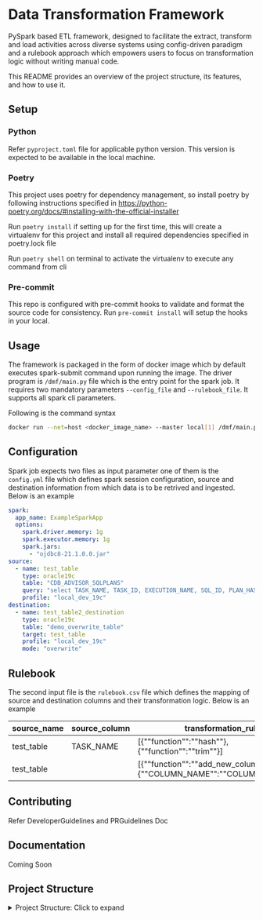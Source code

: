 # Data Transformation Framework

PySpark based ETL framework, designed to facilitate the extract, transform and load activities across diverse systems using config-driven paradigm and a rulebook approach which empowers users to focus on transformation logic without writing manual code.

This README provides an overview of the project structure, its features, and how to use it.

## Setup

### Python
Refer `pyproject.toml` file for applicable python version. This version is expected to be available in the local machine.

### Poetry

This project uses poetry for dependency management, so install poetry by following instructions specified in https://python-poetry.org/docs/#installing-with-the-official-installer

Run `poetry install` if setting up for the first time, this will create a virtualenv for this project and install all required dependencies specified in poetry.lock file

Run `poetry shell` on terminal to activate the virtualenv to execute any command from cli

### Pre-commit

This repo is configured with pre-commit hooks to validate and format the source code for consistency. Run `pre-commit install` will setup the hooks in your local.

## Usage

The framework is packaged in the form of docker image which by default executes spark-submit command upon
running the image. The driver program is `/dmf/main.py` file which is the entry point for the spark job. It requires
two mandatory parameters `--config_file` and `--rulebook_file`. It supports all spark cli parameters.

Following is the command syntax

``` bash
docker run --net=host <docker_image_name> --master local[1] /dmf/main.py --config_file <path_to_config_yml> --rulebook_file <path_to_rulebook_file>
```

## Configuration

Spark job expects two files as input parameter one of them is the `config.yml` file which defines
spark session configuration, source and destination information from which data is to be retrived and
ingested. Below is an example

```yml
spark:
  app_name: ExampleSparkApp
  options:
    spark.driver.memory: 1g
    spark.executor.memory: 1g
    spark.jars:
      - "ojdbc8-21.1.0.0.jar"
source:
  - name: test_table
    type: oracle19c
    table: "CDB_ADVISOR_SQLPLANS"
    query: "select TASK_NAME, TASK_ID, EXECUTION_NAME, SQL_ID, PLAN_HASH_VALUE, ID from CDB_ADVISOR_SQLPLANS"
    profile: "local_dev_19c"
destination:
  - name: test_table2_destination
    type: oracle19c
    table: "demo_overwrite_table"
    target: test_table
    profile: "local_dev_19c"
    mode: "overwrite"
```

## Rulebook
The second input file is the `rulebook.csv` file which defines the mapping of source and destination columns
and their transformation logic. Below is an example

source_name | source_column | transformation_rules| destination_name   | destination_column | quality_rules
--- | --- |-----------------------------------------------------------------------------------|--------------------|--------------------|---------------|
test_table | TASK_NAME | [{""function"":""hash""},{""function"":""trim""}] | demo_append_table  | TASK_NAME_HASHED   |
test_table | | [{""function"":""add_new_column"",""config"":{""COLUMN_NAME"":""COLUMN_VALUE""}}] | demo_append_table  | NEW_COLUMN         |


## Contributing
Refer DeveloperGuidelines and PRGuidelines Doc

## Documentation

Coming Soon

## Project Structure

<details>
<summary>Project Structure: Click to expand</summary>

```bash
DMF/
│
├── collector/
│   └── collector.py
│   - Responsible for collecting data from various data sources.
│   - Defines the DataCollector class, which orchestrates data collection tasks.
│
├── connectors/
│   ├── base.py
│   │   - Contains the BaseConnector class, serving as the base class for data connectors.
│   │   - Defines abstract methods for specific data connectors to implement.
│
│   ├── oracle.py
│   │   - Handles connections and interactions with Oracle databases.
│   │   - One of many possible connector files for different data sources.
│   - Additional connector files can be added as needed.
│
├── jars/
│   │
│   ├── ...
│   │   - Directory for required Java Archive (JAR) files.
│   │   - Organized here for easy access by data connectors.
│
├── loader/
│   └── loader.py
│   - Responsible for loading transformed data into specified data destinations.
│
├── transformer/
│   ├── transformer.py
│   │   - Handles data transformation based on user-defined rules.
│   │   - Uses the TransformerUtils class from transformer_utils.py for common transformations.
│
│   ├── transformer_utils.py
│   │   - Provides utility functions for data transformation.
│   │   - Includes methods like selecting columns, renaming columns, and more.
│
├── utils/
│   ├── file_utils.py
│   │   - Contains utility functions for file operations, useful in data collection, loading, and other tasks.
│
│   ├── manager.py
│   │   - Defines the process class, the base class for your DMF job.
│   │   - Provides common functionality for data migration tasks.
│
│   ├── spark_utils.py
│   │   - Includes utility functions for managing Spark sessions, used for data processing and transformation.
│
├── main.py
│   - A script demonstrating how to initiate a data migration task using the DMF package.
│   - Can be customized to meet specific migration requirements.
│
├── config_file.yml
│   - A sample configuration file in YAML format, specifying data source and destination settings.
│   - Users can create their own configuration files based on this template.
│
├── rulebook_file.yml
│   - A sample rulebook file in YAML format, defining data transformation rules.
│   - Users can create their own rulebook files to customize data transformations.
│
└── tests/
    - Directory for adding unit tests to ensure the reliability of the DMF package (optional but recommended).
```
</details>

